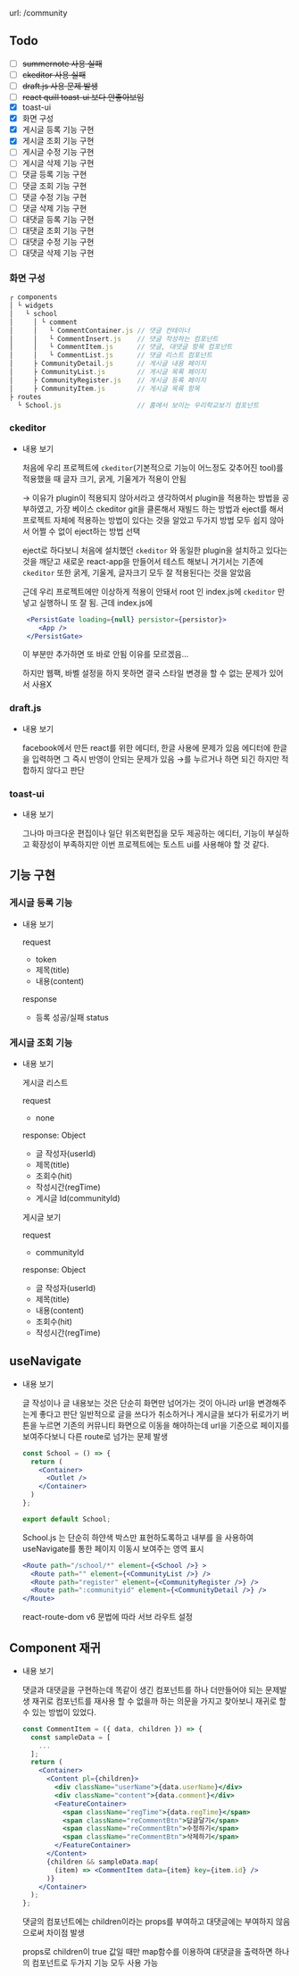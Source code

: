 url: /community

## Todo

- [ ]  ~~summernote 사용 실패~~
- [ ]  ~~ckeditor 사용 실패~~
- [ ]  ~~draft.js 사용 문제 발생~~
- [ ]  ~~react quill toast-ui 보다 안좋아보임~~
- [x]  toast-ui
- [x]  화면 구성
- [x]  게시글 등록 기능 구현
- [X]  게시글 조회 기능 구현
- [ ]  게시글 수정 기능 구현
- [ ]  게시글 삭제 기능 구현
- [ ]  댓글 등록 기능 구현
- [ ]  댓글 조회 기능 구현
- [ ]  댓글 수정 기능 구현
- [ ]  댓글 삭제 기능 구현
- [ ]  대댓글 등록 기능 구현
- [ ]  대댓글 조회 기능 구현
- [ ]  대댓글 수정 기능 구현
- [ ]  대댓글 삭제 기능 구현

### 화면 구성

```jsx
┌ components
│ └ widgets
│   └ school
│     │ └ comment
│     │   └ CommentContainer.js // 댓글 컨테이너
│     │   └ CommentInsert.js    // 댓글 작성하는 컴포넌트
│     │   └ CommentItem.js      // 댓글, 대댓글 항목 컴포넌트
│     │   └ CommentList.js      // 댓글 리스트 컴포넌트
│     ├ CommunityDetail.js      // 게시글 내용 페이지
│     ├ CommunityList.js        // 게시글 목록 페이지
│     ├ CommunityRegister.js    // 게시글 등록 페이지
│     ├ CommunityItem.js        // 게시글 목록 항목
├ routes
  └ School.js                   // 홈에서 보이는 우리학교보기 컴포넌트
```

### ckeditor

- 내용 보기
    
    처음에 우리 프로젝트에 `ckeditor`(기본적으로 기능이 어느정도 갖추어진 tool)를 적용했을 때 글자 크기, 굵게, 기울게가 적용이 안됨
    
    → 이유가 plugin이 적용되지 않아서라고 생각하여서 plugin을 적용하는 방법을 공부하였고, 가장 베이스 ckeditor git을 클론해서 재빌드 하는 방법과 eject를 해서 프로젝트 자체에 적용하는 방법이 있다는 것을 알았고 두가지 방법 모두 쉽지 않아서 어쩔 수 없이 eject하는 방법 선택
    
    eject로 하다보니 처음에 설치했던 `ckeditor` 와 동일한 plugin을 설치하고 있다는 것을 깨닫고 새로운 react-app을 만들어서 테스트 해보니 거기서는 기존에 `ckeditor` 또한 굵게, 기울게, 글자크기 모두 잘 적용된다는 것을 알았음
    
    근데 우리 프로젝트에만 이상하게 적용이 안돼서 root 인 index.js에 `ckeditor` 만 넣고 실행하니 또 잘 됨. 근데 index.js에
    
    ```jsx
     <PersistGate loading={null} persistor={persistor}>
        <App />
     </PersistGate>
    ```
    
    이 부분만 추가하면 또 바로 안됨 이유를 모르겠음... 
    
    하지만 웹팩, 바벨 설정을 하지 못하면 결국 스타일 변경을 할 수 없는 문제가 있어서 사용X
    

### draft.js

- 내용 보기
    
    facebook에서 만든 react를 위한 에디터, 한글 사용에 문제가 있음 에디터에 한글을 입력하면 그 즉시 반영이 안되는 문제가 있음 →를 누르거나 하면 되긴 하지만 적합하지 않다고 판단
    

### toast-ui

- 내용 보기
    
    그나마 마크다운 편집이나 일단 위즈윅편집을 모두 제공하는 에디터, 기능이 부실하고 확장성이 부족하지만 이번 프로젝트에는 토스트 ui를 사용해야 할 것 같다. 
    

## 기능 구현

### 게시글 등록 기능

- 내용 보기
    
    request
    
    - token
    - 제목(title)
    - 내용(content)
    
    response
    
    - 등록 성공/실패 status

### 게시글 조회 기능

- 내용 보기
    
    게시글 리스트
    
    request
    
    - none
    
    response: Object
    
    - 글 작성자(userId)
    - 제목(title)
    - 조회수(hit)
    - 작성시간(regTime)
    - 게시글 Id(communityId)
    
    게시글 보기
    
    request
    
    - communityId
    
    response: Object
    
    - 글 작성자(userId)
    - 제목(title)
    - 내용(content)
    - 조회수(hit)
    - 작성시간(regTime)

## useNavigate

- 내용 보기
    
    글 작성이나 글 내용보는 것은 단순히 화면만 넘어가는 것이 아니라 url을 변경해주는게 좋다고 판단
    일반적으로 글을 쓰다가 취소하거나 게시글을 보다가 뒤로가기 버튼을 누르면 기존의 커뮤니티 화면으로 이동을 해야하는데 url을 기준으로 페이지를 보여주다보니 다른 route로 넘가는 문제 발생
    
    ```jsx
    const School = () => {
      return (
        <Container>
          <Outlet />
        </Container>
      )
    };
    
    export default School;
    ```
    
    School.js 는 단순히 하얀색 박스만 표현하도록하고 내부를 <Outlet />을 사용하여 useNavigate를 통한 페이지 이동시 보여주는 영역 표시
    
    ```jsx
    <Route path="/school/*" element={<School />} >
      <Route path="" element={<CommunityList />} />
      <Route path="register" element={<CommunityRegister />} />
      <Route path=":communityid" element={<CommunityDetail />} />
    </Route>
    ```
    
    react-route-dom v6 문법에 따라 서브 라우트 설정
    

## Component 재귀

- 내용 보기
    
    댓글과 대댓글을 구현하는데 똑같이 생긴 컴포넌트를 하나 더만들어야 되는 문제발생 재귀로 컴포넌트를 재사용 할 수 없을까 하는 의문을 가지고 찾아보니 재귀로 할 수 있는 방법이 있었다.
    
    ```jsx
    const CommentItem = ({ data, children }) => {
      const sampleData = [
        ...
      ];
      return (
        <Container>
          <Content pl={children}>
            <div className="userName">{data.userName}</div>
            <div className="content">{data.comment}</div>
            <FeatureContainer>
              <span className="regTime">{data.regTime}</span>
              <span className="reCommentBtn">답글달기</span>
              <span className="reCommentBtn">수정하기</span>
              <span className="reCommentBtn">삭제하기</span>
            </FeatureContainer>
          </Content>
          {children && sampleData.map(
            (item) => <CommentItem data={item} key={item.id} />
          )}
        </Container>
      );
    };
    ```
    
    댓글의 컴포넌트에는 children이라는 props를 부여하고 대댓글에는 부여하지 않음으로써 차이점 발생
    
    props로 children이 true 값일 때만 map함수를 이용하여 대댓글을 출력하면 하나의 컴포넌트로 두가지 기능 모두 사용 가능